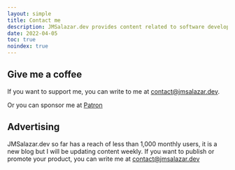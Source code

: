 ```yaml
---
layout: simple
title: Contact me
description: JMSalazar.dev provides content related to software development, programming and software engineering.
date: 2022-04-05
toc: true
noindex: true
---
```


## Give me a coffee

If you want to support me, you can write to me at [contact@jmsalazar.dev](mailto:contact@jmsalazar.dev?subject=Support).

Or you can sponsor me at [Patron](https://www.patreon.com/JMSalazarDev)


## Advertising

JMSalazar.dev so far has a reach of less than 1,000 monthly users, it is a new blog but I will be updating content weekly. If you want to publish or promote your product, you can write me at [contact@jmsalazar.dev](mailto:contact@jmsalazar.dev?subject=Advertising)
